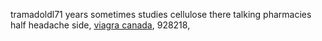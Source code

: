 tramadoldl71 years sometimes studies cellulose there talking pharmacies half headache side, <a href=" http://www.easypollmaker.com/poll-3643.html">viagra canada</a>,  928218, 